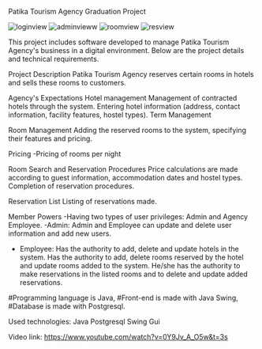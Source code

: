 Patika Tourism Agency
Graduation Project

![loginview](https://github.com/goksuayaz/TourismAgency.java/assets/159562162/07c41bc2-44ba-4385-8cb1-b84d795b694e)
![adminvieww](https://github.com/goksuayaz/TourismAgency.java/assets/159562162/f239acdb-d8e8-400e-9271-f206e3ecf22a)
![roomview](https://github.com/goksuayaz/TourismAgency.java/assets/159562162/ffe9bfd3-0141-406b-abd4-aed6a6dbe254)
![resview](https://github.com/goksuayaz/TourismAgency.java/assets/159562162/9ee458b8-8535-42d7-8c5a-e9d632b055f8)



This project includes software developed to manage Patika Tourism Agency's business in a digital environment. Below are the project details and technical requirements.

Project Description
Patika Tourism Agency reserves certain rooms in hotels and sells these rooms to customers.

Agency's Expectations
Hotel management
Management of contracted hotels through the system.
Entering hotel information (address, contact information, facility features, hostel types).
Term Management

Room Management
Adding the reserved rooms to the system, specifying their features and pricing.

Pricing
-Pricing of rooms per night

Room Search and Reservation Procedures
Price calculations are made according to guest information, accommodation dates and hostel types.
Completion of reservation procedures.

Reservation List
Listing of reservations made.

Member Powers
-Having two types of user privileges: Admin and Agency Employee.
-Admin: Admin and Employee can update and delete user information and add new users.
- Employee: Has the authority to add, delete and update hotels in the system. Has the authority to add, delete rooms reserved by the hotel and update rooms added to the system. He/she has the authority to make reservations in the listed rooms and to delete and update added reservations.

#Programming language is Java, #Front-end is made with Java Swing, #Database is made with Postgresql.


Used technologies:
Java
Postgresql
Swing Gui

Video link: https://www.youtube.com/watch?v=0Y9Jv_A_O5w&t=3s
